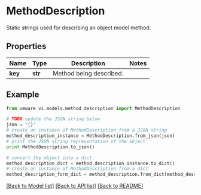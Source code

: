 # MethodDescription

Static strings used for describing an object model method. 

## Properties
Name | Type | Description | Notes
------------ | ------------- | ------------- | -------------
**key** | **str** | Method being described.  | 

## Example

```python
from vmware_vi.models.method_description import MethodDescription

# TODO update the JSON string below
json = "{}"
# create an instance of MethodDescription from a JSON string
method_description_instance = MethodDescription.from_json(json)
# print the JSON string representation of the object
print MethodDescription.to_json()

# convert the object into a dict
method_description_dict = method_description_instance.to_dict()
# create an instance of MethodDescription from a dict
method_description_form_dict = method_description.from_dict(method_description_dict)
```
[[Back to Model list]](../README.md#documentation-for-models) [[Back to API list]](../README.md#documentation-for-api-endpoints) [[Back to README]](../README.md)


